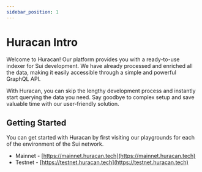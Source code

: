 ```yaml
---
sidebar_position: 1
---
```


# Huracan Intro

Welcome to Huracan! Our platform provides you with a ready-to-use indexer for Sui development. We have already processed and enriched all the data, making it easily accessible through a simple and powerful GraphQL API.

With Huracan, you can skip the lengthy development process and instantly start querying the data you need. Say goodbye to complex setup and save valuable time with our user-friendly solution.

## Getting Started

You can get started with Huracan by first visiting our playgrounds for each of the environment of the Sui network.

- Mainnet - [https://mainnet.huracan.tech](https://mainnet.huracan.tech)
- Testnet - [https://testnet.huracan.tech](https://testnet.huracan.tech)
